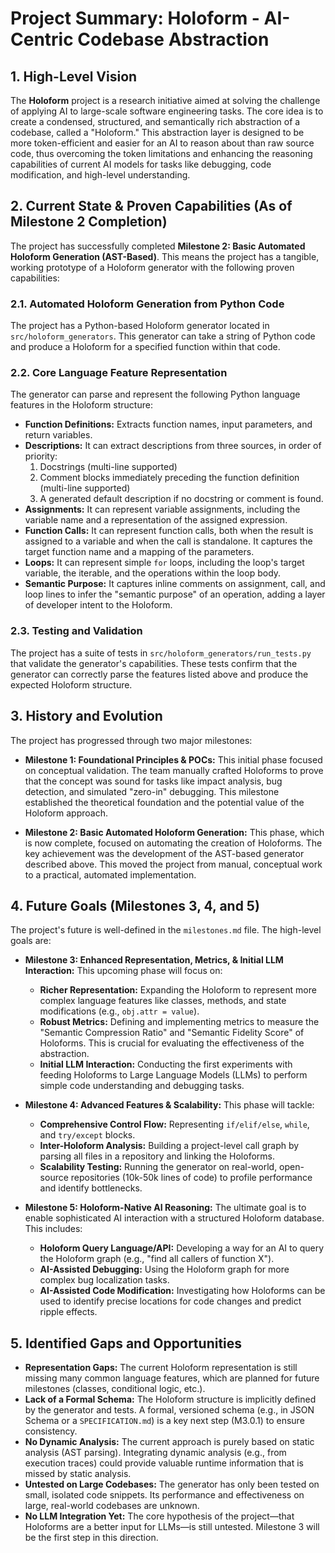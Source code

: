 # Project Summary: Holoform - AI-Centric Codebase Abstraction

## 1. High-Level Vision

The **Holoform** project is a research initiative aimed at solving the challenge of applying AI to large-scale software engineering tasks. The core idea is to create a condensed, structured, and semantically rich abstraction of a codebase, called a "Holoform." This abstraction layer is designed to be more token-efficient and easier for an AI to reason about than raw source code, thus overcoming the token limitations and enhancing the reasoning capabilities of current AI models for tasks like debugging, code modification, and high-level understanding.

## 2. Current State & Proven Capabilities (As of Milestone 2 Completion)

The project has successfully completed **Milestone 2: Basic Automated Holoform Generation (AST-Based)**. This means the project has a tangible, working prototype of a Holoform generator with the following proven capabilities:

### 2.1. Automated Holoform Generation from Python Code

The project has a Python-based Holoform generator located in `src/holoform_generators`. This generator can take a string of Python code and produce a Holoform for a specified function within that code.

### 2.2. Core Language Feature Representation

The generator can parse and represent the following Python language features in the Holoform structure:

*   **Function Definitions:** Extracts function names, input parameters, and return variables.
*   **Descriptions:** It can extract descriptions from three sources, in order of priority:
    1.  Docstrings (multi-line supported)
    2.  Comment blocks immediately preceding the function definition (multi-line supported)
    3.  A generated default description if no docstring or comment is found.
*   **Assignments:** It can represent variable assignments, including the variable name and a representation of the assigned expression.
*   **Function Calls:** It can represent function calls, both when the result is assigned to a variable and when the call is standalone. It captures the target function name and a mapping of the parameters.
*   **Loops:** It can represent simple `for` loops, including the loop's target variable, the iterable, and the operations within the loop body.
*   **Semantic Purpose:** It captures inline comments on assignment, call, and loop lines to infer the "semantic purpose" of an operation, adding a layer of developer intent to the Holoform.

### 2.3. Testing and Validation

The project has a suite of tests in `src/holoform_generators/run_tests.py` that validate the generator's capabilities. These tests confirm that the generator can correctly parse the features listed above and produce the expected Holoform structure.

## 3. History and Evolution

The project has progressed through two major milestones:

*   **Milestone 1: Foundational Principles & POCs:** This initial phase focused on conceptual validation. The team manually crafted Holoforms to prove that the concept was sound for tasks like impact analysis, bug detection, and simulated "zero-in" debugging. This milestone established the theoretical foundation and the potential value of the Holoform approach.

*   **Milestone 2: Basic Automated Holoform Generation:** This phase, which is now complete, focused on automating the creation of Holoforms. The key achievement was the development of the AST-based generator described above. This moved the project from manual, conceptual work to a practical, automated implementation.

## 4. Future Goals (Milestones 3, 4, and 5)

The project's future is well-defined in the `milestones.md` file. The high-level goals are:

*   **Milestone 3: Enhanced Representation, Metrics, & Initial LLM Interaction:** This upcoming phase will focus on:
    *   **Richer Representation:** Expanding the Holoform to represent more complex language features like classes, methods, and state modifications (e.g., `obj.attr = value`).
    *   **Robust Metrics:** Defining and implementing metrics to measure the "Semantic Compression Ratio" and "Semantic Fidelity Score" of Holoforms. This is crucial for evaluating the effectiveness of the abstraction.
    *   **Initial LLM Interaction:** Conducting the first experiments with feeding Holoforms to Large Language Models (LLMs) to perform simple code understanding and debugging tasks.

*   **Milestone 4: Advanced Features & Scalability:** This phase will tackle:
    *   **Comprehensive Control Flow:** Representing `if/elif/else`, `while`, and `try/except` blocks.
    *   **Inter-Holoform Analysis:** Building a project-level call graph by parsing all files in a repository and linking the Holoforms.
    *   **Scalability Testing:** Running the generator on real-world, open-source repositories (10k-50k lines of code) to profile performance and identify bottlenecks.

*   **Milestone 5: Holoform-Native AI Reasoning:** The ultimate goal is to enable sophisticated AI interaction with a structured Holoform database. This includes:
    *   **Holoform Query Language/API:** Developing a way for an AI to query the Holoform graph (e.g., "find all callers of function X").
    *   **AI-Assisted Debugging:** Using the Holoform graph for more complex bug localization tasks.
    *   **AI-Assisted Code Modification:** Investigating how Holoforms can be used to identify precise locations for code changes and predict ripple effects.

## 5. Identified Gaps and Opportunities

*   **Representation Gaps:** The current Holoform representation is still missing many common language features, which are planned for future milestones (classes, conditional logic, etc.).
*   **Lack of a Formal Schema:** The Holoform structure is implicitly defined by the generator and tests. A formal, versioned schema (e.g., in JSON Schema or a `SPECIFICATION.md`) is a key next step (M3.0.1) to ensure consistency.
*   **No Dynamic Analysis:** The current approach is purely based on static analysis (AST parsing). Integrating dynamic analysis (e.g., from execution traces) could provide valuable runtime information that is missed by static analysis.
*   **Untested on Large Codebases:** The generator has only been tested on small, isolated code snippets. Its performance and effectiveness on large, real-world codebases are unknown.
*   **No LLM Integration Yet:** The core hypothesis of the project—that Holoforms are a better input for LLMs—is still untested. Milestone 3 will be the first step in this direction.
